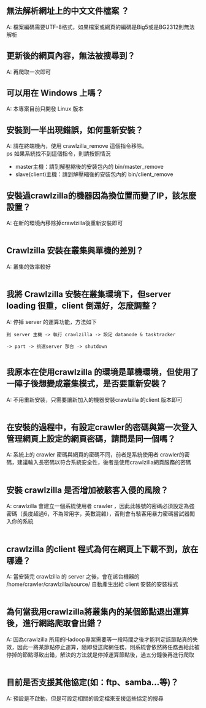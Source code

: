 ## 無法解析網址上的中文文件檔案 ？ ##
A: 檔案編碼需要UTF-8格式，如果檔案或網頁的編碼是Big5或是BG2312則無法解析

## 更新後的網頁內容，無法被搜尋到？ ##
A: 再爬取一次即可

## 可以用在 Windows 上嗎？ ##
A: 本專案目前只開發 Linux 版本

## 安裝到一半出現錯誤，如何重新安裝？ ##
A: 請在終端機內，使用 crawlzilla\_remove 這個指令移除。<br>
ps 如果系統找不到這個指令，則請按照情況<br>
<ul><li>master主機：請到解壓縮後的安裝包內的 bin/master_remove<br>
</li><li>slave(client)主機：請到解壓縮後的安裝包內的 bin/client_remove</li></ul>

<h2>安裝過crawlzilla的機器因為換位置而變了IP，該怎麼設置？</h2>
A: 在新的環境內移除掉crawlzilla後重新安裝即可<br>
<br>
<h2>Crawlzilla 安裝在叢集與單機的差別？</h2>
A: 叢集的效率較好<br>
<br>
<h2>我將 Crawlzilla 安裝在叢集環境下，但server loading 很重，client 倒還好，怎麼調整？</h2>
A: 停掉 server 的運算功能，方法如下<br>
<pre><code>到 server 主機 -&gt; 執行 crawlzilla -&gt; 設定 datanode &amp; tasktracker <br>
-&gt; part -&gt; 挑選server 那台 -&gt; shutdown<br>
</code></pre>
<h2>我原本在使用crawlzilla 的環境是單機環境，但使用了一陣子後想變成叢集模式，是否要重新安裝？</h2>
A: 不用重新安裝，只需要讓新加入的機器安裝crawlzilla 的client 版本即可<br>
<br>
<h2>在安裝的過程中，有設定crawler的密碼與第一次登入管理網頁上設定的網頁密碼，請問是同一個嗎？</h2>
A: 系統上的 crawler 密碼與網頁的密碼不同，前者是系統使用者 crawler的密碼，建議輸入長密碼以符合系統安全性，後者是使用crawlzilla網頁服務的密碼<br>
<br>
<h2>安裝 crawlzilla 是否增加被駭客入侵的風險？</h2>
A: crawlzilla 會建立一個系統使用者 crawler ，因此此帳號的密碼必須設定為強密碼（長度超過6，不為常用字，英數混雜），否則會有駭客用暴力密碼嘗試器闖入你的系統<br>
<br>
<h2>crawlzilla 的client 程式為何在網頁上下載不到，放在哪邊？</h2>
A: 當安裝完 crawlzilla 的 server 之後，會在該台機器的 /home/crawler/crawlzilla/source/ 自動產生出給 client 安裝的安裝程式<br>
<br>
<h2>為何當我用crawlzilla將叢集內的某個節點退出運算後，進行網路爬取會出錯？</h2>
A: 因為crawlzilla 所用的Hadoop專案需要等一段時間之後才能判定該節點真的失效，因此一將某節點停止運算，隨即發送爬網任務，則系統會依然將任務丟給此被停掉的節點導致出錯，解決的方法就是停掉運算節點後，過五分鐘後再進行爬取<br>
<br>
<h2>目前是否支援其他協定(如：ftp、samba...等)？</h2>
A: 預設是不啟動，但是可設定相關的設定檔來支援這些協定的搜尋